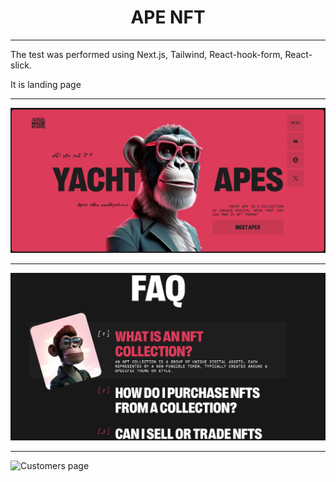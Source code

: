 <h1 align="center">APE NFT</h1>

---

The test was performed using Next.js, Tailwind, React-hook-form, React-slick.

It is landing page

---

![Customers page](https://github.com/PVO-fullstack/ape_nft/blob/master/public/Apes.png)

---

![Customers page](https://github.com/PVO-fullstack/ape_nft/blob/master/public/Faq.png)

---

![Customers page](https://github.com/PVO-fullstack/ape_nft/blob/master/public/ContactS.png)
